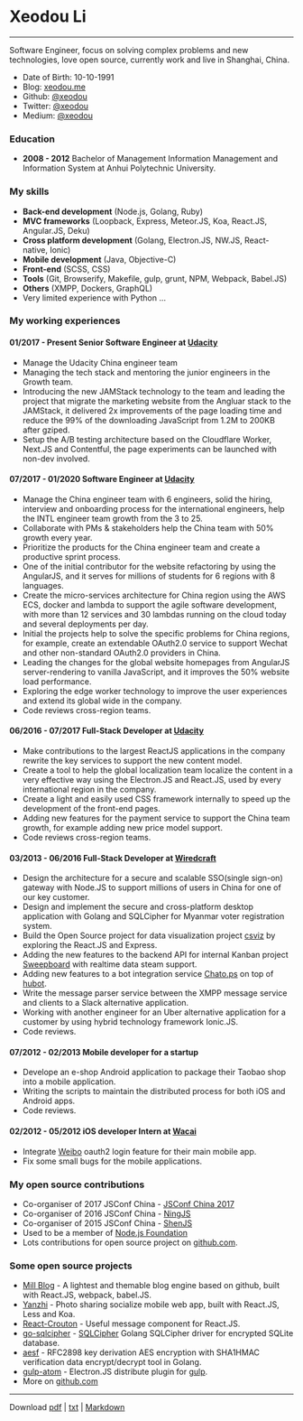 Xeodou Li
=========

---

Software Engineer, focus on solving complex problems and new technologies, love open source, currently work and live in Shanghai, China.

* Date of Birth: 10-10-1991
* Blog: [xeodou.me](https://xeodou.me)
* Github: [@xeodou](https://github.com/xeodou)
* Twitter: [@xeodou](https://twitter.com/xeodou)
* Medium: [@xeodou](https://medium.com/@xeodou)

### Education

* **2008 - 2012** Bachelor of Management Information Management and Information System at Anhui Polytechnic University.

### My skills

* **Back-end development** (Node.js, Golang, Ruby)
* **MVC frameworks** (Loopback, Express, Meteor.JS, Koa, React.JS, Angular.JS, Deku)
* **Cross platform development** (Golang, Electron.JS, NW.JS, React-native, Ionic)
* **Mobile development** (Java, Objective-C)
* **Front-end** (SCSS, CSS)
* **Tools** (Git, Browserify, Makefile, gulp, grunt, NPM, Webpack, Babel.JS)
* **Others** (XMPP, Dockers, GraphQL)
* Very limited experience with Python ...


### My working experiences

#### **01/2017 - Present** Senior Software Engineer at [Udacity](https://www.udacity.com)
  - Manage the Udacity China engineer team
  - Managing the tech stack and mentoring the junior engineers in the Growth team.
  - Introducing the new JAMStack technology to the team and leading the project that migrate the marketing website from the Angluar stack to the JAMStack, it delivered 2x improvements of the page loading time and reduce the 99% of the downloading JavaScript from 1.2M to 200KB after gziped.
  - Setup the A/B testing architecture based on the Cloudflare Worker, Next.JS and Contentful, the page experiments can be launched with non-dev involved.

#### **07/2017 - 01/2020** Software Engineer at [Udacity](https://www.udacity.com)
  - Manage the China engineer team with 6 engineers, solid the hiring, interview and onboarding process for the international engineers, help the INTL engineer team growth from the 3 to 25.
  - Collaborate with PMs & stakeholders help the China team with 50% growth every year.
  - Prioritize the products for the China engineer team and create a productive sprint process.
  - One of the initial contributor for the website refactoring by using the AngularJS, and it serves for millions of students for 6 regions with 8 languages.
  - Create the micro-services architecture for China region using the AWS ECS, docker and lambda to support the agile software development, with more than 12 services and 30 lambdas running on the cloud today and several deployments per day.
  - Initial the projects help to solve the specific problems for China regions, for example, create an extendable OAuth2.0 service to support Wechat and other non-standard OAuth2.0 providers in China.
  - Leading the changes for the global website homepages from AngularJS server-rendering to vanilla JavaScript, and it improves the 50% website load performance.
  - Exploring the edge worker technology to improve the user experiences and extend its global wide in the company.
  - Code reviews cross-region teams.

#### **06/2016 - 07/2017** Full-Stack Developer at [Udacity](https://www.udacity.com)
  - Make contributions to the largest ReactJS applications in the company rewrite the key services to support the new content model.
  - Create a tool to help the global localization team localize the content in a very effective way using the Electron.JS and React.JS, used by every international region in the company.
  - Create a light and easily used CSS framework internally to speed up the development of the front-end pages.
  - Adding new features for the payment service to support the China team growth, for example adding new price model support.
  - Code reviews cross-region teams.

#### **03/2013 - 06/2016** Full-Stack Developer at [Wiredcraft](http://wiredcraft.com)
  - Design the architecture for a secure and scalable SSO(single sign-on) gateway with Node.JS to support millions of users in China for one of our key customer.
  - Design and implement the secure and cross-platform desktop application with Golang and SQLCipher for Myanmar voter registration system.
  - Build the Open Source project for data visualization project [csviz](http://csviz.org) by exploring the React.JS and Express.
  - Adding the new features to the backend API for internal Kanban project [Sweepboard](http://sweepboard.com) with realtime data steam support.
  - Adding new features to a bot integration service [Chato.ps](http://chato.ps) on top of [hubot](https://hubot.github.com/).
  - Write the message parser service between the XMPP message service and clients to a Slack alternative application.
  - Working with another engineer for an Uber alternative application for a customer by using hybrid technology framework Ionic.JS.
  - Code reviews.

#### **07/2012 - 02/2013** Mobile developer for a startup
  - Develope an e-shop Android application to package their Taobao shop into a mobile application.
  - Writing the scripts to maintain the distributed process for both iOS and Android apps.
  - Code reviews.

#### **02/2012 - 05/2012** iOS developer Intern at [Wacai](http://www.wacai.com)
  - Integrate [Weibo](https://weibo.com) oauth2 login feature for their main mobile app.
  - Fix some small bugs for the mobile applications.

### My open source contributions

* Co-organiser of 2017 JSConf China - [JSConf China 2017](http://2017.jsconf.cn/)
* Co-organiser of 2016 JSConf China - [NingJS](http://2016.jsconf.cn/)
* Co-organiser of 2015 JSConf China - [ShenJS](http://2015.jsconf.cn/)
* Used to be a member of [Node.js Foundation](https://github.com/nodejs)
* Lots contributions for open source project on [github.com](https://github.com/xeodou).


### Some open source projects

* [Mill Blog](https://github.com/graffie/mill) - A lightest and themable blog engine based on github, built with React.JS, webpack, babel.JS.
* [Yanzhi](https://github.com/graffie/yanzhi) - Photo sharing socialize mobile web app, built with React.JS, Less and Koa.
* [React-Crouton](https://github.com/xeodou/react-crouton) - Useful message component for React.JS.
* [go-sqlcipher](https://github.com/xeodou/go-sqlcipher) - [SQLCipher](https://www.zetetic.net/sqlcipher) Golang SQLCipher driver for encrypted SQLite database.
* [aesf](https://github.com/xeodou/aesf) - RFC2898 key derivation AES encryption with SHA1HMAC verification data encrypt/decrypt tool in Golang.
* [gulp-atom](https://github.com/xeodou/gulp-atom) - Electron.JS distribute plugin for [gulp](http://gulpjs.com/).
* More on [github.com](https://github.com/xeodou)

---
Download [pdf](index.pdf) | [txt](index.txt) | [Markdown](index.md)

